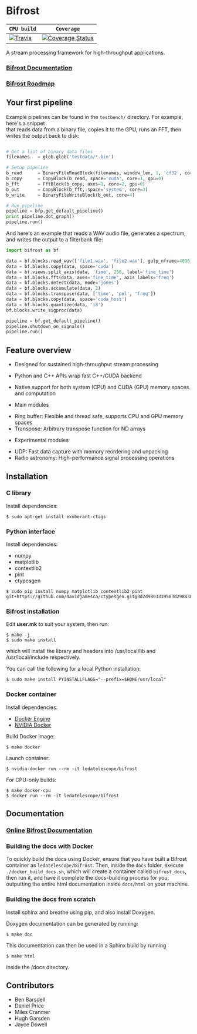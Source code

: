 # Bifrost 

| **`CPU build`** | **`Coverage`** | 
|----------------------|----------------------|
|[![Travis](https://travis-ci.org/ledatelescope/bifrost.svg?branch=master)](https://travis-ci.org/ledatelescope/bifrost) | [![Coverage Status](https://coveralls.io/repos/github/ledatelescope/bifrost/badge.svg)](https://coveralls.io/github/ledatelescope/bifrost) |

A stream processing framework for high-throughput applications.

### [Bifrost Documentation](http://ledatelescope.github.io/bifrost/)
### [Bifrost Roadmap](ROADMAP.md)

## Your first pipeline

Example pipelines can be found in the `testbench/` directory. For example, here's a snippet  
that reads data from a binary file, copies it to the GPU, runs an FFT, then writes the
output back to disk:

```python

# Get a list of binary data files
filenames   = glob.glob('testdata/*.bin')

# Setup pipeline
b_read      = BinaryFileReadBlock(filenames, window_len, 1, 'cf32', core=0)
b_copy      = CopyBlock(b_read, space='cuda', core=1, gpu=0)
b_fft       = FftBlock(b_copy, axes=1, core=2, gpu=0)
b_out       = CopyBlock(b_fft, space='system', core=3)
b_write     = BinaryFileWriteBlock(b_out, core=4)

# Run pipeline
pipeline = bfp.get_default_pipeline()
print pipeline.dot_graph()
pipeline.run()
```

And here's an example that reads a WAV audio file, generates a spectrum, and writes the output to a filterbank file:

```python
import bifrost as bf

data = bf.blocks.read_wav(['file1.wav', 'file2.wav'], gulp_nframe=4096)
data = bf.blocks.copy(data, space='cuda')
data = bf.views.split_axis(data, 'time', 256, label='fine_time')
data = bf.blocks.fft(data, axes='fine_time', axis_labels='freq')
data = bf.blocks.detect(data, mode='jones')
data = bf.blocks.accumulate(data, 2)
data = bf.blocks.transpose(data, ['time', 'pol', 'freq'])
data = bf.blocks.copy(data, space='cuda_host')
data = bf.blocks.quantize(data, 'i8')
bf.blocks.write_sigproc(data)

pipeline = bf.get_default_pipeline()
pipeline.shutdown_on_signals()
pipeline.run()
```

<!---
Should put an image of this pipeline here.
-->
## Feature overview

 * Designed for sustained high-throughput stream processing
 * Python and C++ APIs wrap fast C++/CUDA backend
 * Native support for both system (CPU) and CUDA (GPU) memory spaces and computation

 * Main modules
  - Ring buffer: Flexible and thread safe, supports CPU and GPU memory spaces
  - Transpose: Arbitrary transpose function for ND arrays

 * Experimental modules
  - UDP: Fast data capture with memory reordering and unpacking
  - Radio astronomy: High-performance signal processing operations

## Installation

### C library

Install dependencies:

    $ sudo apt-get install exuberant-ctags

### Python interface

Install dependencies:

 * numpy
 * matplotlib
 * contextlib2
 * pint
 * ctypesgen

```
$ sudo pip install numpy matplotlib contextlib2 pint git+https://github.com/davidjamesca/ctypesgen.git@3d2d9803339503d2988382aa861b47a6a4872c32
```

### Bifrost installation

Edit **user.mk** to suit your system, then run:

    $ make -j
    $ sudo make install

which will install the library and headers into /usr/local/lib and
/usr/local/include respectively.

You can call the following for a local Python installation:

    $ sudo make install PYINSTALLFLAGS="--prefix=$HOME/usr/local"

### Docker container

Install dependencies:

 * [Docker Engine](https://docs.docker.com/engine/installation/)
 * [NVIDIA Docker](https://github.com/NVIDIA/nvidia-docker)

Build Docker image:

    $ make docker

Launch container:

    $ nvidia-docker run --rm -it ledatelescope/bifrost

For CPU-only builds:

    $ make docker-cpu
    $ docker run --rm -it ledatelescope/bifrost

## Documentation

### [Online Bifrost Documentation](http://ledatelescope.github.io/bifrost/)

### Building the docs with Docker

To quickly build the docs using Docker, ensure that you have
built a Bifrost container as `ledatelescope/bifrost`.
Then, inside the `docs` folder, execute `./docker_build_docs.sh`,
which will create a container called `bifrost_docs`, then
run it, and have it complete the docs-building process for you,
outputting the entire html documentation inside `docs/html` on
your machine.

### Building the docs from scratch

Install sphinx and breathe using pip, and also install Doxygen.

Doxygen documentation can be generated by running:

    $ make doc

This documentation can then be used in a Sphinx build
by running

    $ make html

inside the /docs directory.

## Contributors

 * Ben Barsdell
 * Daniel Price
 * Miles Cranmer
 * Hugh Garsden
 * Jayce Dowell
